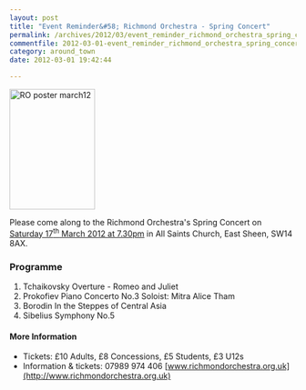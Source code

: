 ```yaml
---
layout: post
title: "Event Reminder&#58; Richmond Orchestra - Spring Concert"
permalink: /archives/2012/03/event_reminder_richmond_orchestra_spring_concert_1.html
commentfile: 2012-03-01-event_reminder_richmond_orchestra_spring_concert_1
category: around_town
date: 2012-03-01 19:42:44

---
```


<a href="/assets/images/2012/RO-poster-march12.jpg" title="See larger version of - RO poster march12"><img src="/assets/images/2012/RO-poster-march12_thumb.jpg" width="150" height="212" alt="RO poster march12" class="photo right" /></a>

Please come along to the Richmond Orchestra's Spring Concert on [Saturday 17<sup>th</sup> March 2012 at 7.30pm](https://stmargarets.london/event/concert/200705143237) in All Saints Church, East Sheen, SW14 8AX.

### Programme

1.  Tchaikovsky
    Overture - Romeo and Juliet
2.  Prokofiev
    Piano Concerto No.3
    Soloist: Mitra Alice Tham
3.  Borodin
    In the Steppes of Central Asia
4.  Sibelius
    Symphony No.5

#### More Information

-   Tickets: £10 Adults, £8 Concessions, £5 Students, £3 U12s
-   Information & tickets: 07989 974 406 [www.richmondorchestra.org.uk](http://www.richmondorchestra.org.uk)
